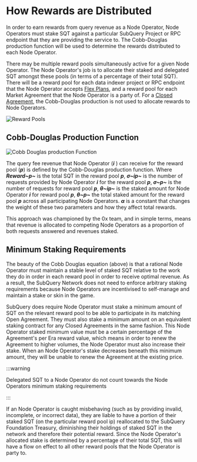 # How Rewards are Distributed

In order to earn rewards from query revenue as a Node Operator, Node Operators must stake SQT against a particular SubQuery Project or RPC endpoint that they are providing the service to. The Cobb-Douglas production function will be used to determine the rewards distributed to each Node Operator.

There may be multiple reward pools simultaneously active for a given Node Operator. The Node Operator's job is to allocate their staked and delegated SQT amongst these pools (in terms of a percentage of their total SQT). There will be a reward pool for each data indexer project or RPC endpoint that the Node Operator accepts [Flex Plans](./payment-methods.md#flex-plans-pay-as-you-go--payg), and a reward pool for each Market Agreement that the Node Operator is a party of. For a [Closed Agreement](./payment-methods.md#closed-plans-and-agreements), the Cobb-Douglas production is not used to allocate rewards to Node Operators.

![Reward Pools](/assets/img/network/reward_pools.png)

## Cobb-Douglas Production Function

![Cobb Douglas production Function](/assets/img/network/cobb_douglas.png)

The query fee revenue that Node Operator (**_i_** ) can receive for the reward pool (**_p_**) is defined by the Cobb-Douglas production function. Where **_Reward~p~_** is the total SQT in the reward pool **_p_**, **_σ~ip~_** is the number of requests provided by Node Operator **_i_** for the reward pool **_p_**, **_σ~p~_** is the number of requests for reward pool **_p_**, **_θ~ip~_** is the staked amount for Node Operator **_i_** for reward pool **_p_**, **_θ~p~_** the total staked amount for the reward pool **_p_** across all participating Node Operators. **_α_** is a constant that changes the weight of these two parameters and how they affect total rewards.

This approach was championed by the 0x team, and in simple terms, means that revenue is allocated to competing Node Operators as a proportion of both requests answered and revenues staked.

## Minimum Staking Requirements

The beauty of the Cobb Douglas equation (above) is that a rational Node Operator must maintain a stable level of staked SQT relative to the work they do in order in each reward pool in order to receive optimal revenue. As a result, the SubQuery Network does not need to enforce arbitrary staking requirements because Node Operators are incentivised to self-manage and maintain a stake or skin in the game.

SubQuery does require Node Operator must stake a minimum amount of SQT on the relevant reward pool to be able to participate in its matching Open Agreement. They must also stake a minimum amount on an equivalent staking contract for any Closed Agreements in the same fashion. This Node Operator staked minimum value must be a certain percentage of the Agreement's per Era reward value, which means in order to renew the Agreement to higher volumes, the Node Operator must also increase their stake. When an Node Operator's stake decreases beneath this minimum amount, they will be unable to renew the Agreement at the existing price.

:::warning

Delegated SQT to a Node Operator do not count towards the Node Operators minimum staking requirements

:::

If an Node Operator is caught misbehaving (such as by providing invalid, incomplete, or incorrect data), they are liable to have a portion of their staked SQT (on the particular reward pool ip) reallocated to the SubQuery Foundation Treasury, diminishing their holdings of staked SQT in the network and therefore their potential reward. Since the Node Operator's allocated stake is determined by a percentage of their total SQT, this will have a flow on effect to all other reward pools that the Node Operator is party to.
